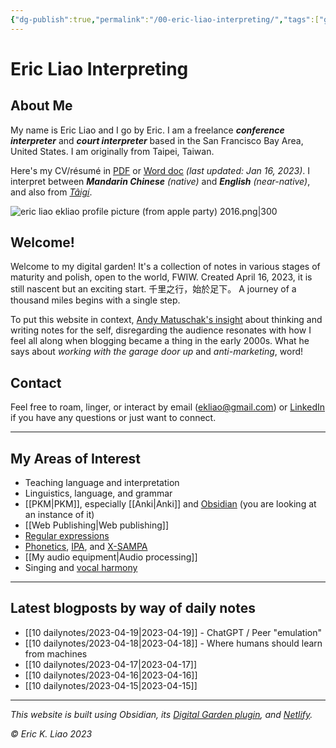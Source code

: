 ```yaml
---
{"dg-publish":true,"permalink":"/00-eric-liao-interpreting/","tags":["gardenEntry"],"created":"","updated":""}
---
```


# Eric Liao Interpreting

## About Me

My name is Eric Liao and I go by Eric. I am a freelance ***conference interpreter*** and ***court interpreter*** based in the San Francisco Bay Area, United States. I am originally from Taipei, Taiwan. 

Here's my CV/résumé in [PDF](https://drive.google.com/file/d/1x2w2NirxGCWH6FfUQIGFDNAa1wWMs3oS/view?usp=sharing) or [Word doc](https://docs.google.com/document/d/1PSfvw_oGpZYrjDhLmePZDfkx-2DQbcLdtMUTyIZMV40/edit?usp=sharing) *(last updated: Jan 16, 2023)*. I interpret between ***Mandarin Chinese*** *(native)* and ***English*** *(near-native)*, and also from *[Tâigí](https://en.wikipedia.org/wiki/Taiwanese_Hokkien)*.


![eric liao ekliao profile picture (from apple party) 2016.png|300](/img/user/_attachments/eric%20liao%20ekliao%20profile%20picture%20(from%20apple%20party)%202016.png)

## Welcome! 

Welcome to my digital garden! It's a collection of notes in various stages of maturity and polish, open to the world, FWIW. Created April 16, 2023, it is still nascent but an exciting start. 千里之行，始於足下。 A journey of a thousand miles begins with a single step.

To put this website in context, [Andy Matuschak's insight](https://notes.andymatuschak.org/About_these_notes?stackedNotes=z21cgR9K3UcQ5a7yPsj2RUim3oM2TzdBByZu&stackedNotes=z4bK6LaSBRetDzuYkeCs3A8mJ8DufTbK4o6FS) about thinking and writing notes for the self, disregarding the audience resonates with how I feel all along when blogging became a thing in the early 2000s. What he says about *working with the garage door up* and *anti-marketing*, word!

## Contact

Feel free to roam, linger, or interact by email (ekliao@gmail.com) or [LinkedIn](http://linkedin.com/in/ericliaointerpreter) if you have any questions or just want to connect.

---
## My Areas of Interest

- Teaching language and interpretation
- Linguistics, language, and grammar
- [[PKM\|PKM]], especially [[Anki\|Anki]] and [Obsidian](https://obsidian.md/) (you are looking at an instance of it)
- [[Web Publishing\|Web publishing]]
- [Regular expressions](https://en.wikipedia.org/wiki/Regular_expression)
- [Phonetics](https://en.wikipedia.org/wiki/Phonetics), [IPA](https://en.wikipedia.org/wiki/International_Phonetic_Alphabet), and [X-SAMPA](https://en.wikipedia.org/wiki/X-SAMPA)
- [[My audio equipment\|Audio processing]]
- Singing and [vocal harmony](https://en.wikipedia.org/wiki/Vocal_harmony)

---
## Latest blogposts by way of daily notes

- [[10 dailynotes/2023-04-19\|2023-04-19]] - ChatGPT / Peer "emulation"
- [[10 dailynotes/2023-04-18\|2023-04-18]] - Where humans should learn from machines
- [[10 dailynotes/2023-04-17\|2023-04-17]]
- [[10 dailynotes/2023-04-16\|2023-04-16]]
- [[10 dailynotes/2023-04-15\|2023-04-15]]

---

*This website is built using Obsidian, its [Digital Garden plugin](https://github.com/oleeskild/obsidian-digital-garden), and [Netlify](https://www.netlify.com/).*

*© Eric K. Liao 2023*